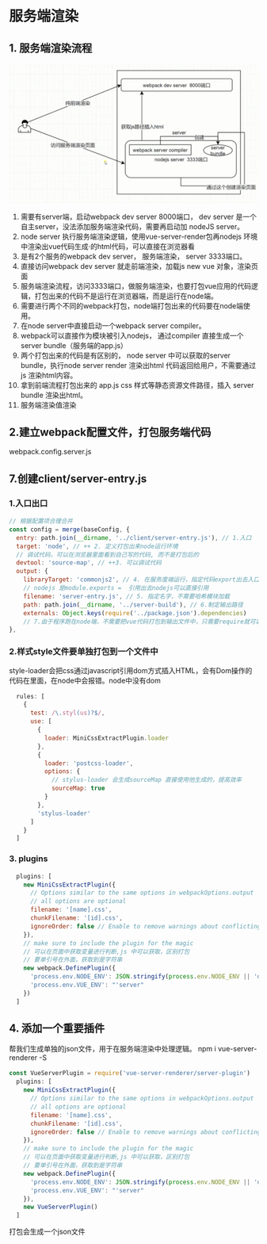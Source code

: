 
# 服务端渲染

## 1. 服务端渲染流程
![原理图](https://github.com/FanWorldBegin/vue-ssr/blob/master/images/27.1.jpeg)

1. 需要有server端，启动webpack dev server 8000端口， dev server 是一个自主server，没法添加服务端渲染代码，需要再启动加 nodeJS server。
2. node server 执行服务端渲染逻辑，使用vue-server-render包再nodejs 环境中渲染出vue代码生成·的html代码，可以直接在浏览器看
3. 是有2个服务的webpack dev server， 服务端渲染， server 3333端口。 
4. 直接访问webpack dev server 就走前端渲染，加载js new vue 对象，渲染页面
5. 服务端渲染流程，访问3333端口，做服务端渲染，也要打包vue应用的代码逻辑，打包出来的代码不是运行在浏览器端，而是运行在node端。
6. 需要进行两个不同的webpack打包，node端打包出来的代码要在node端使用。
7. 在node server中直接启动一个webpack server compiler。
8. webpack可以直接作为模块被引入nodejs， 通过compiler 直接生成一个server bundle（服务端的app.js）
9. 两个打包出来的代码是有区别的， node server 中可以获取的server bundle，执行node server render 渲染出html 代码返回给用户，不需要通过js 渲染html内容。
10. 拿到前端流程打包出来的 app.js css 样式等静态资源文件路径，插入 server bundle 渲染出html。
11. 服务端渲染值渲染

## 2.建立webpack配置文件，打包服务端代码
webpack.config.server.js



## 7.创建client/server-entry.js

### 1.入口出口
```javascript
// 根据配置项合理合并
const config = merge(baseConfig, {
  entry: path.join(__dirname, '../client/server-entry.js'), // 1.入口
  target: 'node', // ++ 2. 定义打包出来node运行环境
  // 调试代码，可以在浏览器里面看到自己写的代码, 而不是打包后的
  devtool: 'source-map', // ++3. 可以调试代码
  output: {
    libraryTarget: 'commonjs2', // 4. 在服务度端运行，指定代码export出去入口怎样
    // nodejs 是module.exports =  引用出去nodejs可以直接引用
    filename: 'server-entry.js', // 5. 指定名字，不需要哈希模块加载
    path: path.join(__dirname, '../server-build'), // 6.制定输出路径
    externals: Object.keys(require('../package.json').dependencies)
    // 7.由于程序跑在node端，不需要把vue代码打包到输出文件中，只需要require就可以 (npm i vue -D)
},
```

### 2.样式style文件要单独打包到一个文件中
style-loader会把css通过javascript引用dom方式插入HTML，会有Dom操作的代码在里面，在node中会报错。node中没有dom

```javascript
  rules: [
    {
      test: /\.styl(us)?$/,
      use: [
        {
          loader: MiniCssExtractPlugin.loader
        },
        {
          loader: 'postcss-loader',
          options: {
            // stylus-loader 会生成sourceMap 直接使用他生成的，提高效率
            sourceMap: true
          }
        },
        'stylus-loader'
      ]
    }
  ]
```

### 3. plugins

```javascript
  plugins: [
    new MiniCssExtractPlugin({
      // Options similar to the same options in webpackOptions.output
      // all options are optional
      filename: '[name].css',
      chunkFilename: '[id].css',
      ignoreOrder: false // Enable to remove warnings about conflicting order
    }),
    // make sure to include the plugin for the magic
    // 可以在页面中获取变量进行判断,js 中可以获取，区别打包
    // 要单引号在外面，获取到是字符串
    new webpack.DefinePlugin({
      'process.env.NODE_ENV': JSON.stringify(process.env.NODE_ENV || 'development'),
      'process.env.VUE_ENV': "'server"
    })
  ]

```

## 4. 添加一个重要插件
帮我们生成单独的json文件，用于在服务端渲染中处理逻辑。
npm i vue-server-renderer -S
```javascript
const VueServerPlugin = require('vue-server-renderer/server-plugin')
  plugins: [
    new MiniCssExtractPlugin({
      // Options similar to the same options in webpackOptions.output
      // all options are optional
      filename: '[name].css',
      chunkFilename: '[id].css',
      ignoreOrder: false // Enable to remove warnings about conflicting order
    }),
    // make sure to include the plugin for the magic
    // 可以在页面中获取变量进行判断,js 中可以获取，区别打包
    // 要单引号在外面，获取到是字符串
    new webpack.DefinePlugin({
      'process.env.NODE_ENV': JSON.stringify(process.env.NODE_ENV || 'development'),
      'process.env.VUE_ENV': "'server"
    }),
    new VueServerPlugin()
  ]
```
打包会生成一个json文件

